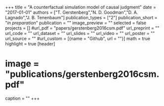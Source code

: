 +++
title = "A counterfactual simulation model of causal judgment"
date = "2017-01-01"
authors = ["T. Gerstenberg","N. D. Goodman","D. A. Lagnado","J. B. Tenenbaum"]
publication_types = ["2"]
publication_short = "_in preparation_"
publication = ""
image_preview = ""
selected = false
projects = []
#url_pdf = "papers/gerstenberg2016csm.pdf"
url_preprint = ""
url_code = ""
url_dataset = ""
url_slides = ""
url_video = ""
url_poster = ""
url_source = ""
#url_custom = [{name = "Github", url = ""}]
math = true
highlight = true
[header]
# image = "publications/gerstenberg2016csm.pdf"
caption = ""
+++

